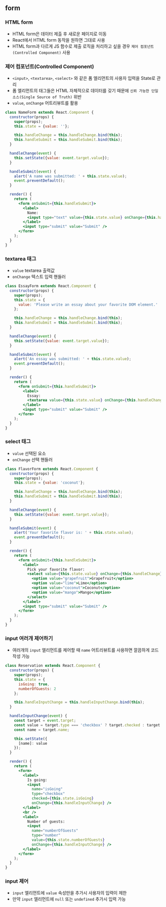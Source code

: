 ## form
### HTML form
* HTML form은 데이터 제출 후 새로운 페이지로 이동
* React에서 HTML form 동작을 원하면 그대로 사용
* HTML form과 다르게 JS 함수로 제출 로직을 처리하고 싶을 경우 `제어 컴포넌트(Controlled Component)` 사용

### 제어 컴포넌트(Controlled Component)
* `<input>`, `<textarea>`, `<select>` 와 같은 폼 엘리먼트의 사용자 입력을 State로 관리
* 폼 엘리먼트의 태그들은 HTML 자체적으로 데이터를 갖기 때문에 `신뢰 가능한 단일 소스(Single Source of Truth)` 위반
* `value`, `onChange` 어트리뷰트를 활용
```jsx
class NameForm extends React.Component {
  constructor(props) {
    super(props);
    this.state = {value: ''};

    this.handleChange = this.handleChange.bind(this);
    this.handleSubmit = this.handleSubmit.bind(this);
  }

  handleChange(event) {
    this.setState({value: event.target.value});
  }

  handleSubmit(event) {
    alert('A name was submitted: ' + this.state.value);
    event.preventDefault();
  }

  render() {
    return (
      <form onSubmit={this.handleSubmit}>
        <label>
          Name:
          <input type="text" value={this.state.value} onChange={this.handleChange} />
        </label>
        <input type="submit" value="Submit" />
      </form>
    );
  }
}
```
### textarea 태그
* `value` textarea 출력값
* `onChange` 텍스트 입력 핸들러
```jsx
class EssayForm extends React.Component {
  constructor(props) {
    super(props);
    this.state = {
      value: 'Please write an essay about your favorite DOM element.'
    };

    this.handleChange = this.handleChange.bind(this);
    this.handleSubmit = this.handleSubmit.bind(this);
  }

  handleChange(event) {
    this.setState({value: event.target.value});
  }

  handleSubmit(event) {
    alert('An essay was submitted: ' + this.state.value);
    event.preventDefault();
  }

  render() {
    return (
      <form onSubmit={this.handleSubmit}>
        <label>
          Essay:
          <textarea value={this.state.value} onChange={this.handleChange} />
        </label>
        <input type="submit" value="Submit" />
      </form>
    );
  }
}
```
### select 태그
* `value` 선택된 요소
* `onChange` 선택 핸들러
```jsx
class FlavorForm extends React.Component {
  constructor(props) {
    super(props);
    this.state = {value: 'coconut'};

    this.handleChange = this.handleChange.bind(this);
    this.handleSubmit = this.handleSubmit.bind(this);
  }

  handleChange(event) {
    this.setState({value: event.target.value});
  }

  handleSubmit(event) {
    alert('Your favorite flavor is: ' + this.state.value);
    event.preventDefault();
  }

  render() {
    return (
      <form onSubmit={this.handleSubmit}>
        <label>
          Pick your favorite flavor:
          <select value={this.state.value} onChange={this.handleChange}>
            <option value="grapefruit">Grapefruit</option>
            <option value="lime">Lime</option>
            <option value="coconut">Coconut</option>
            <option value="mango">Mango</option>
          </select>
        </label>
        <input type="submit" value="Submit" />
      </form>
    );
  }
}
```
### input 여러개 제어하기
* 여러개의 `input` 엘리먼트를 제어할 때 `name` 어트리뷰트를 사용하면 깔끔하게 코드 작성 가능
```jsx
class Reservation extends React.Component {
  constructor(props) {
    super(props);
    this.state = {
      isGoing: true,
      numberOfGuests: 2
    };

    this.handleInputChange = this.handleInputChange.bind(this);
  }

  handleInputChange(event) {
    const target = event.target;
    const value = target.type === 'checkbox' ? target.checked : target.value;
    const name = target.name;

    this.setState({
      [name]: value
    });
  }

  render() {
    return (
      <form>
        <label>
          Is going:
          <input
            name="isGoing"
            type="checkbox"
            checked={this.state.isGoing}
            onChange={this.handleInputChange} />
        </label>
        <br />
        <label>
          Number of guests:
          <input
            name="numberOfGuests"
            type="number"
            value={this.state.numberOfGuests}
            onChange={this.handleInputChange} />
        </label>
      </form>
    );
  }
}
```
### input 제어
* `input` 엘리먼트에 `value` 속성만을 추가시 사용자의 입력이 제한
* 만약 `input` 엘리먼트에 `null` 또는 `undefined` 추가시 입력 가능
